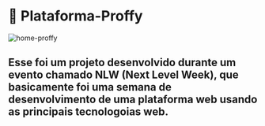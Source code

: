 # :link: Plataforma-Proffy

<img src='#' alt='home-proffy'>

## Esse foi um projeto desenvolvido durante um evento chamado NLW (Next Level Week), que basicamente foi uma semana de desenvolvimento de uma plataforma web usando as principais tecnologoias web. 

